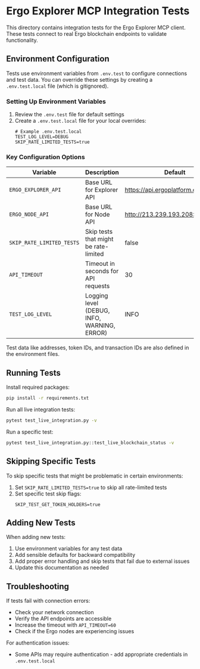 # Ergo Explorer MCP Integration Tests

This directory contains integration tests for the Ergo Explorer MCP client. These tests connect to real Ergo blockchain endpoints to validate functionality.

## Environment Configuration

Tests use environment variables from `.env.test` to configure connections and test data. You can override these settings by creating a `.env.test.local` file (which is gitignored).

### Setting Up Environment Variables

1. Review the `.env.test` file for default settings
2. Create a `.env.test.local` file for your local overrides:
   ```
   # Example .env.test.local
   TEST_LOG_LEVEL=DEBUG
   SKIP_RATE_LIMITED_TESTS=true
   ```

### Key Configuration Options

| Variable | Description | Default |
|----------|-------------|---------|
| `ERGO_EXPLORER_API` | Base URL for Explorer API | https://api.ergoplatform.com/api/v1 |
| `ERGO_NODE_API` | Base URL for Node API | http://213.239.193.208:9053 |
| `SKIP_RATE_LIMITED_TESTS` | Skip tests that might be rate-limited | false |
| `API_TIMEOUT` | Timeout in seconds for API requests | 30 |
| `TEST_LOG_LEVEL` | Logging level (DEBUG, INFO, WARNING, ERROR) | INFO |

Test data like addresses, token IDs, and transaction IDs are also defined in the environment files.

## Running Tests

Install required packages:

```bash
pip install -r requirements.txt
```

Run all live integration tests:

```bash
pytest test_live_integration.py -v
```

Run a specific test:

```bash
pytest test_live_integration.py::test_live_blockchain_status -v
```

## Skipping Specific Tests

To skip specific tests that might be problematic in certain environments:

1. Set `SKIP_RATE_LIMITED_TESTS=true` to skip all rate-limited tests
2. Set specific test skip flags:
   ```
   SKIP_TEST_GET_TOKEN_HOLDERS=true
   ```

## Adding New Tests

When adding new tests:

1. Use environment variables for any test data
2. Add sensible defaults for backward compatibility
3. Add proper error handling and skip tests that fail due to external issues
4. Update this documentation as needed

## Troubleshooting

If tests fail with connection errors:
- Check your network connection
- Verify the API endpoints are accessible
- Increase the timeout with `API_TIMEOUT=60`
- Check if the Ergo nodes are experiencing issues

For authentication issues:
- Some APIs may require authentication - add appropriate credentials in `.env.test.local` 